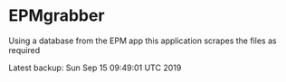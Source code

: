 # EPMgrabber
Using a database from the EPM app this application scrapes the files as required


Latest backup: Sun Sep 15 09:49:01 UTC 2019

